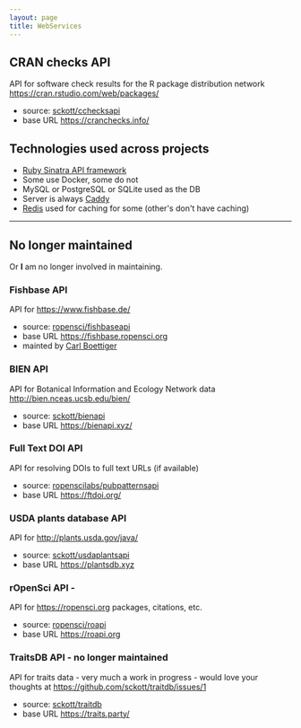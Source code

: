 ```yaml
---
layout: page
title: WebServices
---
```


## CRAN checks API

API for software check results for the R package distribution network <https://cran.rstudio.com/web/packages/>

* source: [sckott/cchecksapi](https://github.com/sckott/cchecksapi)
* base URL <https://cranchecks.info/>

## Technologies used across projects

* [Ruby Sinatra API framework](http://www.sinatrarb.com)
* Some use Docker, some do not
* MySQL or PostgreSQL or SQLite used as the DB
* Server is always [Caddy](https://caddyserver.com/)
* [Redis](http://redis.io/) used for caching for some (other's don't have caching)

--------

## No longer maintained

Or **I** am no longer involved in maintaining.

### Fishbase API

API for <https://www.fishbase.de/>

* source: [ropensci/fishbaseapi](https://github.com/ropensci/fishbaseapi)
* base URL <https://fishbase.ropensci.org>
* mainted by [Carl Boettiger][cboettig]

### BIEN API

API for Botanical Information and Ecology Network data <http://bien.nceas.ucsb.edu/bien/>

* source: [sckott/bienapi](https://github.com/sckott/bienapi)
* base URL <https://bienapi.xyz/>

### Full Text DOI API

API for resolving DOIs to full text URLs (if available)

* source: [ropenscilabs/pubpatternsapi](https://github.com/ropenscilabs/pubpatternsapi)
* base URL <https://ftdoi.org/>

### USDA plants database API

API for <http://plants.usda.gov/java/>

* source: [sckott/usdaplantsapi](https://github.com/sckott/usdaplantsapi)
* base URL <https://plantsdb.xyz>

### rOpenSci API - 

API for <https://ropensci.org> packages, citations, etc.

* source: [ropensci/roapi](https://github.com/ropensci/roapi)
* base URL <https://roapi.org>

### TraitsDB API - no longer maintained

API for traits data - very much a work in progress - would love your thoughts at <https://github.com/sckott/traitdb/issues/1>

* source: [sckott/traitdb](https://github.com/sckott/traitdb)
* base URL <https://traits.party/>


[cboettig]: https://github.com/cboettig/
